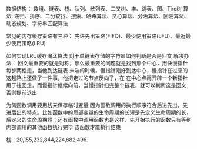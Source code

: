 数据结构：
        数组、链表、栈、队列、散列表、二叉树、堆、跳表、图、Tire树
算法: 
        递归、排序、二分查找、搜索、哈希算法、贪心算法、分治算法、回溯算法、动态规划、字符串匹配算法


常见的内存缓存策略有三种：
        先进先出策略(FIFO)、最少使用策略(LFU)、最近最少使用策略(LRU)

如何实现LRU缓存淘汰算法
        对于单链表存储的字符串如何判断是否是回文
        解决办法：
        回文最重要的就是对称，那么最重要的问题就是找到那个中心，用快慢指针每步两格走，当他到达链表
        末端的时候，慢指针刚好到达中心，慢指针在过来的这趟路上还做了一件事，他把走过的节点反向了，在
        在中心点再开辟一个新指针用于往回走，而慢指针继续向前，当慢指针扫完整个链表，就可以判断这是回文
        否则提前退出

为何函数调用要用栈来保存临时变量
因为函数调用的执行顺序符合后进先出，先进后出的特点。比如函数中的局部变量的生命周期的长短是先定义生命周期的长，
后定义的生命周期短；还有函数中调用函数也是这样，先开始执行的函数只有等到内部调用的其他函数执行完毕
该函数才能执行结束

栈：20,155,232,844,224,682,496.


